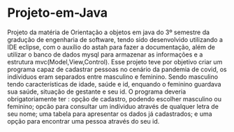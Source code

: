 # Projeto-em-Java
  Projeto da matéria de Orientação a objetos em java do 3º semestre da gradução de engenharia de software, tendo sido desenvolvido utilizando a IDE eclipse, 
com o auxílio do astah para fazer a documentação, além de utilizar o banco de dados mysql para armazenar as informações e a estrutura mvc(Model,View,Control).
  Esse projeto teve por objetivo criar um programa capaz de cadastrar pessoas no cenário da pandemia de covid, os indíviduos eram separados entre masculino e feminino.
  Sendo masculino tendo características de idade, saúde e id, enquando o feminino guardava sua saúde, situação de gestante e seu id. O programa deveria obrigatoriamente ter : 
opção de cadastro, podendo escolher masculino ou feminino; opcão para consultar um indíviduo através de qualquer letra de seu nome; uma tabela para apresentar os dados 
já cadastrados; e uma opção para encontrar uma pessoa através do seu id.


